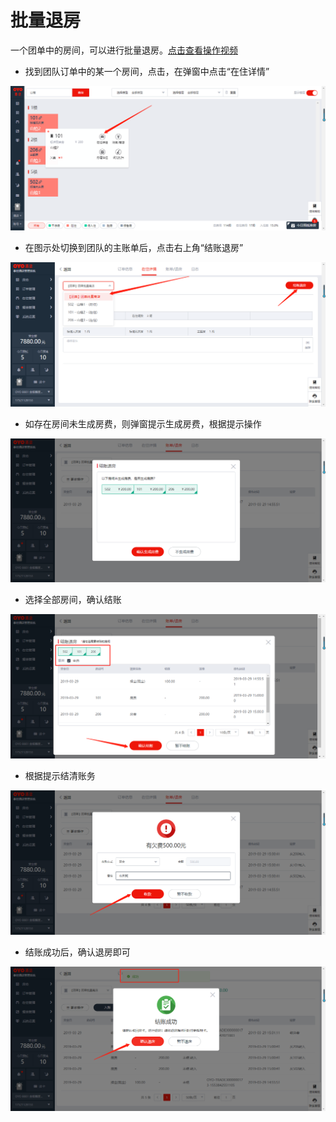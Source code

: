 # 批量退房

一个团单中的房间，可以进行批量退房。[点击查看操作视频](http://crs-pms-vidio.oss-cn-beijing.aliyuncs.com/%E6%89%B9%E9%87%8F%E9%80%80%E6%88%BF.mp4)

* 找到团队订单中的某一个房间，点击，在弹窗中点击“在住详情”

![](../../../.gitbook/assets/image%20%2828%29.png)

* 在图示处切换到团队的主账单后，点击右上角“结账退房”

![](../../../.gitbook/assets/image%20%28410%29.png)

* 如存在房间未生成房费，则弹窗提示生成房费，根据提示操作

![](../../../.gitbook/assets/image%20%28295%29.png)

* 选择全部房间，确认结账

![](../../../.gitbook/assets/image%20%28239%29.png)

* 根据提示结清账务

![](../../../.gitbook/assets/image%20%28412%29.png)

* 结账成功后，确认退房即可

![](../../../.gitbook/assets/image%20%28227%29.png)

